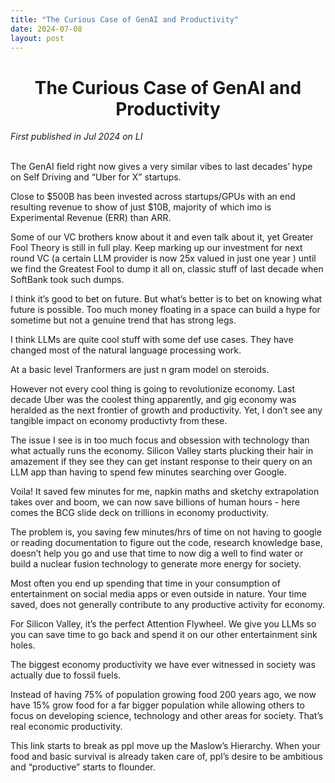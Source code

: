 ```yaml
---
title: "The Curious Case of GenAI and Productivity"
date: 2024-07-08
layout: post
---
```


<div align="center">
  <h1><strong>The Curious Case of GenAI and Productivity</strong></h1>
</div>


*First published in Jul 2024 on LI*<br><br>


The GenAI field right now gives a very similar vibes to last decades’ hype on Self Driving and “Uber for X” startups. 

Close to $500B has been invested across startups/GPUs with an end resulting revenue to show of just $10B, majority of which imo is Experimental Revenue (ERR) than ARR. 

Some of our VC brothers know about it and even talk about it, yet Greater Fool Theory is still in full play. Keep marking up our investment for next round VC (a certain LLM provider is now 25x valued in just one year ) until we find the Greatest Fool to dump it all on, classic stuff of last decade when SoftBank took such dumps. 

I think it’s good to bet on future. But what’s better is to bet on knowing what future is possible. Too much money floating in a space can build a hype for sometime but not a genuine trend that has strong legs.

I think LLMs are quite cool stuff with some def use cases. They have changed most of the natural language processing work.

At a basic level Tranformers are just n gram model on steroids.

However not every cool thing is going to revolutionize economy. Last decade Uber was the coolest thing apparently, and gig economy was heralded as the next frontier of growth and productivity. Yet, I don’t see any tangible impact on economy productivty from these. 

The issue I see is in too much focus and obsession with technology than what actually runs the economy. Silicon Valley starts plucking their hair in amazement if they see they can get instant response to their query on an LLM app than having to spend few minutes searching over Google. 

Voila! It saved few minutes for me, napkin maths and sketchy extrapolation takes over and boom, we can now save billions of human hours - here comes the BCG slide deck on trillions in economy productivity. 

The problem is, you saving few minutes/hrs of time on not having to google or reading documentation to figure out the code, research knowledge base, doesn’t help you go and use that time to now dig a well to find water or build a nuclear fusion technology to generate more energy for society. 

Most often you end up spending that time in your consumption of entertainment on social media apps or even outside in nature. Your time saved, does not generally contribute to any productive activity for economy. 

For Silicon Valley, it’s the perfect Attention Flywheel. We give you LLMs so you can save time to go back and spend it on our other entertainment sink holes. 

The biggest economy productivity we have ever witnessed in society was actually due to fossil fuels. 

Instead of having 75% of population growing food 200 years ago, we now have 15% grow food for a far bigger population while allowing others to focus on developing science, technology and other areas for society. That’s real economic productivity. 

This link starts to break as ppl move up the Maslow’s Hierarchy. When your food and basic survival is already taken care of, ppl’s desire to be ambitious and “productive” starts to flounder.